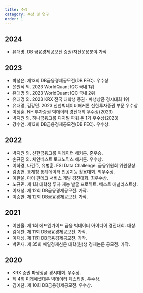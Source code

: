 ```yaml
---
title: 수상
category: 수상 및 연구
order: 1
---
```

## 2024
  - 유대명. DB 금융경제공모전 증권/자산운용분야 가작

## 2023
  - 박성은. 제13회 DB금융경제공모전(DB FEC). 우수상
  - 윤원식 외. 2023 WorldQuant IQC 국내 1위
  - 유대명 외. 2023 WorldQuant IQC 국내 2위
  - 유대명 외. 2023 KRX 전국 대학생 증권 · 파생상품 경시대회 1위
  - 유대명, 김강민. 2023 신한빅데이터해커톤 신한투자증권 부문 우수상
  - 이정훈. NH 투자증권 빅데이터 경진대회 우수상(2023)
  - 박지원 외. 하나금융그룹 디지털 파워 온 1기 우수상(2023)
  - 강수연. 제13회 DB금융경제공모전(DB FEC). 우수상.

## 2022 
  - 박지원 외. 신한금융그룹 빅데이터 해커톤. 준우승.
  - 손규진 외. 체인베스트 토크노믹스 해커톤. 우수상.
  - 이하경, 나건주, 유병훈. FSI Data Challenge. 금융위원회 위원장상.
  - 김종현. 통계청 통계데이터 인공지능 활용대회. 최우수상.
  - 이한울. 마이 핀테크 서비스 개발 경진대회. 최우수상.
  - 노규민. 제 1회 대학생 투자 재능 발굴 프로젝트. 베스트 애널리스트상.
  - 이재성. 제 12회 DB금융경제공모전. 가작.
  - 이승한. 제 12회 DB금융경제공모전. 가작.

## 2021
  - 이한울. 제 1회 에프엔가이드 금융 빅데이터 아이디어 경진대회. 대상.
  - 김예찬. 제 11회 DB금융경제공모전. 가작.
  - 이재성. 제 11회 DB금융경제공모전. 가작.
  - 박민재. 제 35회 매일경제신문 대학(원)생 경제논문 공모전. 가작.

## 2020
  - KRX 증권 파생상품 경시대회. 우수상.
  - 제 4회 미래에셋대우 빅데이터 페스티벌. 우수상.
  - 김예찬. 제 10회 DB금융경제공모전. 우수상.
